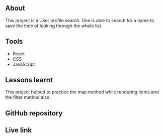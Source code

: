 ## About
 This project is a User profile search. One is able to search for a name to save the time of looking through the whole list.
## Tools
- React
- CSS
- JavaScript
## Lessons learnt
This project helped to practice the map method while rendering items and the filter method also.
## GitHub repository

## Live link